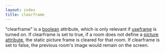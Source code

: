 ```yaml
---
layout: index
title: clearframe
---
```


"clearframe" is a [boolean](../types/boolean.html) attribute, which is only relevant if [useframe](useframe.html) is turned on. If clearframe is set to true, if a room does not define a [picture attribute](picture.html), the static picture frame is cleared for that room. If clearframe is set to false, the previous room's image would remain on the screen.
